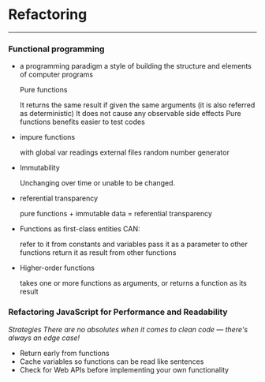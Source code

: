 # Refactoring 

---


### Functional programming 
- a programming paradigm a style of building the structure and elements of computer programs

    Pure functions 

    It returns the same result if given the same arguments (it is also referred as deterministic)
    It does not cause any observable side effects
    Pure functions benefits
    easier to test codes
- impure functions 

    with global var
    readings external files
    random number generator

- Immutability 

    Unchanging over time or unable to be changed.
- referential transparency 

    pure functions + immutable data = referential transparency
- Functions as first-class entities  CAN:

    refer to it from constants and variables
    pass it as a parameter to other functions
    return it as result from other functions

- Higher-order functions 

    takes one or more functions as arguments, or
    returns a function as its result
### Refactoring JavaScript for Performance and Readability 

*Strategies There are no absolutes when it comes to clean code — there's always an edge case!*
- Return early from functions
- Cache variables so functions can be read like sentences
- Check for Web APIs before implementing your own functionality